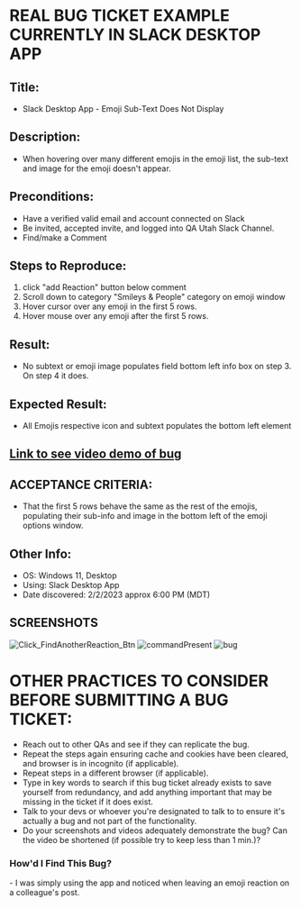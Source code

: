 <h1>REAL BUG TICKET EXAMPLE CURRENTLY IN SLACK DESKTOP APP</h1>

<h2>Title:</h2>

- Slack Desktop App - Emoji Sub-Text Does Not Display

<h2>Description:</h2>

- When hovering over many different emojis in the emoji list, the sub-text and image for the emoji doesn't appear.

<h2>Preconditions:</h2>

- Have a verified valid email and account connected on Slack
- Be invited, accepted invite, and logged into QA Utah Slack Channel.
- Find/make a Comment

<h2>Steps to Reproduce:</h2>

1. click "add Reaction" button below comment
2. Scroll down to category "Smileys & People" category on emoji window
3. Hover cursor over any emoji in the first 5 rows.
4. Hover mouse over any emoji after the first 5 rows.

<h2>Result:</h2>

- No subtext or emoji image populates field bottom left info box on step 3. On step 4 it does.

<h2>Expected Result:</h2>

- All Emojis respective icon and subtext populates the bottom left element

<h2><a href="https://www.screencast.com/t/bVxHWD2Sdl">Link to see video demo of bug<a></h2>

<h2>ACCEPTANCE CRITERIA:</h2>
  
- That the first 5 rows behave the same as the rest of the emojis, populating their sub-info and image in the bottom left of the emoji options window.

<h2>Other Info:</h2>
  
- OS: Windows 11, Desktop
- Using: Slack Desktop App
- Date discovered: 2/2/2023 approx 6:00 PM (MDT)

  
<h2>SCREENSHOTS</h2>

![Click_FindAnotherReaction_Btn](https://github.com/LavaMonster117/portfolio/assets/124396791/1dd1fe39-fbf0-4a71-bd17-c15efdcceb63)
![commandPresent](https://github.com/LavaMonster117/portfolio/assets/124396791/37074820-7ebb-460a-8957-7a5dc1148b31)
![bug](https://github.com/LavaMonster117/portfolio/assets/124396791/8d3d1f26-f97d-4d07-a036-7e441e2c20c5)



<h1>OTHER PRACTICES TO CONSIDER BEFORE SUBMITTING A BUG TICKET:</h1>

- Reach out to other QAs and see if they can replicate the bug.
- Repeat the steps again ensuring cache and cookies have been cleared, and browser is in incognito (if applicable).
- Repeat steps in a different browser (if applicable).
- Type in key words to search if this bug ticket already exists to save yourself from redundancy, and add anything important that may be missing in the ticket if it does exist.
- Talk to your devs or whoever you're designated to talk to to ensure it's actually a bug and not part of the functionality.
- Do your screenshots and videos adequately demonstrate the bug? Can the video be shortened (if possible try to keep less than 1 min.)?
  
 <h3>How'd I Find This Bug?</h3>
 - I was simply using the app and noticed when leaving an emoji reaction on a colleague's post.
